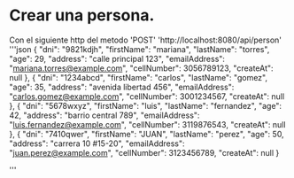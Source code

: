 # Crear una persona.
Con el siguiente http del metodo 'POST' 'http://localhost:8080/api/person'
'''json
{
    "dni": "9821kdjh",
    "firstName": "mariana",
    "lastName": "torres",
    "age": 29,
    "address": "calle principal 123",
    "emailAddress": "mariana.torres@example.com",
    "cellNumber": 3056789123,
    "createAt": null
},
{
    "dni": "1234abcd",
    "firstName": "carlos",
    "lastName": "gomez",
    "age": 35,
    "address": "avenida libertad 456",
    "emailAddress": "carlos.gomez@example.com",
    "cellNumber": 3001234567,
    "createAt": null
},
{
    "dni": "5678wxyz",
    "firstName": "luis",
    "lastName": "fernandez",
    "age": 42,
    "address": "barrio central 789",
    "emailAddress": "luis.fernandez@example.com",
    "cellNumber": 3119876543,
    "createAt": null
},
{
    "dni": "7410qwer",
    "firstName": "JUAN",
    "lastName": "perez",
    "age": 50,
    "address": "carrera 10 #15-20",
    "emailAddress": "juan.perez@example.com",
    "cellNumber": 3123456789,
    "createAt": null
}



'''



